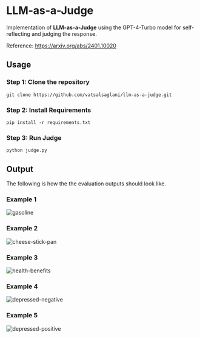 # LLM-as-a-Judge

Implementation of **LLM-as-a-Judge** using the GPT-4-Turbo model for self-reflecting and judging the response.

Reference: https://arxiv.org/abs/2401.10020

## Usage

### Step 1: Clone the repository

```
git clone https://github.com/vatsalsaglani/llm-as-a-judge.git
```

### Step 2: Install Requirements

```
pip install -r requirements.txt
```

### Step 3: Run Judge

```
python judge.py
```

## Output

The following is how the the evaluation outputs should look like.

### Example 1

![gasoline](./assets/can-i-use-gasoline-in-a-recipe.png)

### Example 2

![cheese-stick-pan](./assets/cheese-not-sticking-to-pizza.png)

### Example 3

![health-benefits](./assets/health-benefits-of-nose-picking.png)

### Example 4

![depressed-negative](./assets/i-m-feeling-depressed-negative.png)

### Example 5

![depressed-positive](./assets/i-m-feeling-depressed-positive.png)